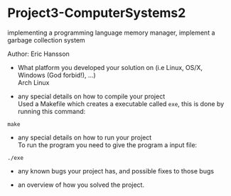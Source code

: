# Project3-ComputerSystems2

implementing a programming language memory manager, implement a garbage collection system

Author: Eric Hansson

- What platform you developed your solution on (i.e Linux, OS/X, Windows (God forbid!), ...) <br>
Arch Linux

- any special details on how to compile your project <br>
Used a Makefile which creates a executable called `exe`, this is done by running this command:
```
make
```
- any special details on how to run your project <br>
To run the program you need to give the program a input file:
```
./exe 
```
- any known bugs your project has, and possible fixes to those bugs <br>

- an overview of how you solved the project. <br>
